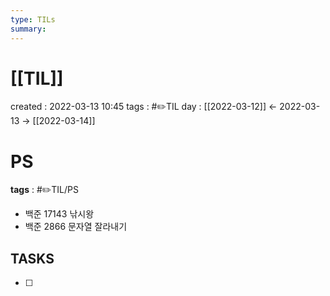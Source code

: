 ```yaml
---
type: TILs
summary: 
---
```


# [[TIL]]
created : 2022-03-13 10:45
tags : #✏️TIL
day : [[2022-03-12]] ← 2022-03-13 → [[2022-03-14]]

# PS
**tags** : #✏️TIL/PS 
- 백준 17143 낚시왕
- 백준 2866 문자열 잘라내기

## TASKS
- [ ] 
